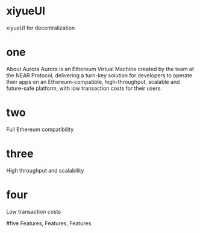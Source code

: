 # xiyueUI
xiyueUI for decentralization

# one
About Aurora
Aurora is an Ethereum Virtual Machine created by the team at the NEAR Protocol, delivering a turn-key solution for developers to operate their apps on an Ethereum-compatible, high-throughput, scalable and future-safe platform, with low transaction costs for their users.

# two
Full Ethereum compatibility

# three
High throughput and scalability

# four
Low transaction costs

#five
Features, Features, Features
